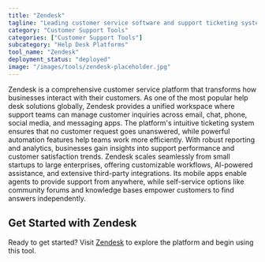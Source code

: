```yaml
---
title: "Zendesk"
tagline: "Leading customer service software and support ticketing system"
category: "Customer Support Tools"
categories: ["Customer Support Tools"]
subcategory: "Help Desk Platforms"
tool_name: "Zendesk"
deployment_status: "deployed"
image: "/images/tools/zendesk-placeholder.jpg"
---
```

Zendesk is a comprehensive customer service platform that transforms how businesses interact with their customers. As one of the most popular help desk solutions globally, Zendesk provides a unified workspace where support teams can manage customer inquiries across email, chat, phone, social media, and messaging apps. The platform's intuitive ticketing system ensures that no customer request goes unanswered, while powerful automation features help teams work more efficiently. With robust reporting and analytics, businesses gain insights into support performance and customer satisfaction trends. Zendesk scales seamlessly from small startups to large enterprises, offering customizable workflows, AI-powered assistance, and extensive third-party integrations. Its mobile apps enable agents to provide support from anywhere, while self-service options like community forums and knowledge bases empower customers to find answers independently.
## Get Started with Zendesk

Ready to get started? Visit [Zendesk](https://zendesk.com) to explore the platform and begin using this tool.
